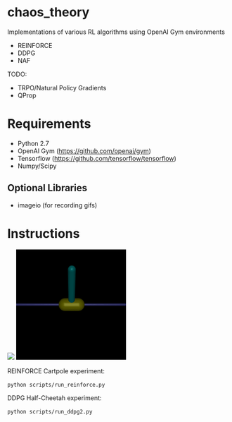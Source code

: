# chaos_theory

Implementations of various RL algorithms using OpenAI Gym environments
- REINFORCE
- DDPG
- NAF

TODO:
- TRPO/Natural Policy Gradients
- QProp


Requirements
============

- Python 2.7
- OpenAI Gym (https://github.com/openai/gym)
- Tensorflow (https://github.com/tensorflow/tensorflow)
- Numpy/Scipy

Optional Libraries
------------
- imageio (for recording gifs)

Instructions
============

<img src="https://github.com/justinjfu/resources/blob/master/rl_site/cheetah_ddpg.gif" width="250">
<img src="https://github.com/justinjfu/resources/blob/master/rl_site/cartpole_reinf.gif" width="250">

REINFORCE Cartpole experiment:
```
python scripts/run_reinforce.py
````

DDPG Half-Cheetah experiment:
```
python scripts/run_ddpg2.py
````


